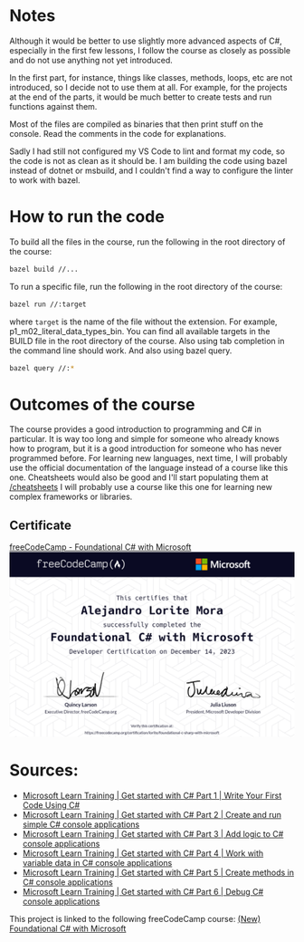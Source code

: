 # Notes

Although it would be better to use slightly more advanced aspects of C#, especially in the first few lessons, I follow the course as closely as possible and do not use anything not yet introduced.

In the first part, for instance, things like classes, methods, loops, etc are not introduced, so I decide not to use them at all. For example, for the projects at the end of the parts, it would be much better to create tests and run functions against them.

Most of the files are compiled as binaries that then print stuff on the console. Read the comments in the code for explanations.

Sadly I had still not configured my VS Code to lint and format my code, so the code is not as clean as it should be. I am building the code using bazel instead of dotnet or msbuild, and I couldn't find a way to configure the linter to work with bazel.

# How to run the code

To build all the files in the course, run the following in the root directory of the course:

```bash
bazel build //...
```

To run a specific file, run the following in the root directory of the course:

```bash
bazel run //:target
```

where `target` is the name of the file without the extension. For example, p1_m02_literal_data_types_bin.
You can find all available targets in the BUILD file in the root directory of the course. Also using tab completion in the command line should work. And also using bazel query.

```bash
bazel query //:*
```

# Outcomes of the course

The course provides a good introduction to programming and C# in particular. It is way too long and simple for someone who already knows how to program, but it is a good introduction for someone who has never programmed before. For learning new languages, next time, I will probably use the official documentation of the language instead of a course like this one. Cheatsheets would also be good and I'll start populating them at [/cheatsheets](/cheatsheets/README.md) I will probably use a course like this one for learning new complex frameworks or libraries.

## Certificate

[freeCodeCamp - Foundational C# with Microsoft](https://www.freecodecamp.org/certification/lorite/foundational-c-sharp-with-microsoft) ![Certificate](certificates/freeCodeCamp_org_certification.png)

# Sources:

- [Microsoft Learn Training | Get started with C# Part 1 | Write Your First Code Using C#](https://learn.microsoft.com/en-us/training/paths/get-started-c-sharp-part-1/)
- [Microsoft Learn Training | Get started with C# Part 2 | Create and run simple C# console applications](https://learn.microsoft.com/en-us/training/paths/get-started-c-sharp-part-2/)
- [Microsoft Learn Training | Get started with C# Part 3 | Add logic to C# console applications](https://learn.microsoft.com/en-us/training/paths/get-started-c-sharp-part-3/)
- [Microsoft Learn Training | Get started with C# Part 4 | Work with variable data in C# console applications](https://learn.microsoft.com/en-us/training/paths/get-started-c-sharp-part-4/)
- [Microsoft Learn Training | Get started with C# Part 5 | Create methods in C# console applications](https://learn.microsoft.com/en-us/training/paths/get-started-c-sharp-part-5/)
- [Microsoft Learn Training | Get started with C# Part 6 | Debug C# console applications](https://learn.microsoft.com/en-us/training/paths/get-started-c-sharp-part-6/)

This project is linked to the following freeCodeCamp course: [(New) Foundational C# with Microsoft](https://www.freecodecamp.org/learn/foundational-c-sharp-with-microsoft/)
